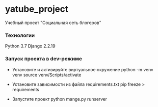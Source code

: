 # yatube_project
Учебный проект "Социальная сеть блогеров"

### Технологии
Python 3.7
Django 2.2.19

### Запуск проекта в dev-режиме
- Установите и активируйте виртуальное окружение
    python -m venv venv
    source venv/Scripts/activate

- Установите зависимости из файла requirements.txt
    pip freeze > requirements

- Запустите проект
    python mange.py runserver
